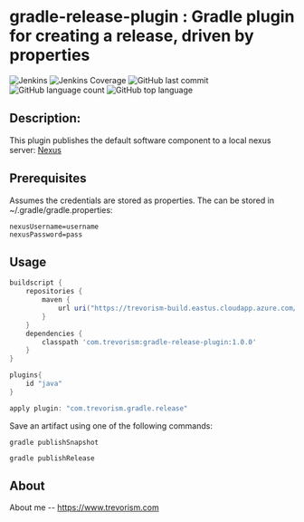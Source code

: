 # gradle-release-plugin : Gradle plugin for creating a release, driven by properties
![Jenkins](https://img.shields.io/jenkins/build/http/trevorism-build.eastus.cloudapp.azure.com/gradle-release-plugin)
![Jenkins Coverage](https://img.shields.io/jenkins/coverage/jacoco/http/trevorism-build.eastus.cloudapp.azure.com/gradle-release-plugin)
![GitHub last commit](https://img.shields.io/github/last-commit/trevorism/gradle-release-plugin)
![GitHub language count](https://img.shields.io/github/languages/count/trevorism/gradle-release-plugin)
![GitHub top language](https://img.shields.io/github/languages/top/trevorism/gradle-release-plugin)


## Description:

This plugin publishes the default software component to a local nexus server: [Nexus](http://trevorism-build.eastus.cloudapp.azure.com/nexus/)

## Prerequisites

Assumes the credentials are stored as properties. The can be stored in ~/.gradle/gradle.properties:

```properties
nexusUsername=username
nexusPassword=pass
```

## Usage

```groovy
buildscript {
    repositories {
        maven {
            url uri("https://trevorism-build.eastus.cloudapp.azure.com/nexus/repository/maven-releases")
        }
    }
    dependencies {
        classpath 'com.trevorism:gradle-release-plugin:1.0.0'
    }
}

plugins{
    id "java"
}

apply plugin: "com.trevorism.gradle.release"
```

Save an artifact using one of the following commands:

`gradle publishSnapshot`

`gradle publishRelease`

## About

About me -- https://www.trevorism.com